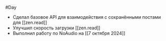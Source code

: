 #Day 
- Сделал базовое API для взаимодействия с сохранёнными постами для [[zen.read]]
- Улучшил скорость загрузки [[zen.read]]
- Выполнил работу по NoAudio на [[7 октября 2024]]